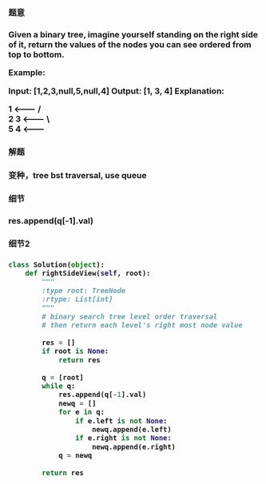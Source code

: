 <h3>题意<h3>
<p>
Given a binary tree, imagine yourself standing on the right side of it, return the values of the nodes you can see ordered from top to bottom.

Example:

Input: [1,2,3,null,5,null,4]
Output: [1, 3, 4]
Explanation:

   1            <---
 /   \
2     3         <---
 \     \
  5     4       <---
<p>




<h3>解题<h3>
<p>变种，tree bst traversal, use queue<p>




<h3>细节<h3>
<p>
res.append(q[-1].val)
<p>


<h3>细节2<h3>
<p>

<p>

```python
class Solution(object):
    def rightSideView(self, root):
        """
        :type root: TreeNode
        :rtype: List[int]
        """
        # binary search tree level order traversal
        # then return each level's right most node value
        
        res = []
        if root is None:
            return res
    
        q = [root]
        while q:
            res.append(q[-1].val)
            newq = []
            for e in q:
                if e.left is not None:
                    newq.append(e.left)
                if e.right is not None:
                    newq.append(e.right)
            q = newq
        
        return res
```

